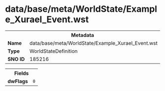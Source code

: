 <h1>data/base/meta/WorldState/Example_Xurael_Event.wst</h1><table><tr><th colspan="100%">Metadata</th></tr><tr><td><b>Name</b></td><td>data/base/meta/WorldState/Example_Xurael_Event.wst</td></tr><tr><td><b>Type</b></td><td>WorldStateDefinition</td></tr><tr><td><b>SNO ID</b></td><td>185216</td></tr></table>

<table><tr><th colspan="100%">Fields</th></tr><tr><td><b>dwFlags</b></td><td><code>0</code></td></tr></table>

